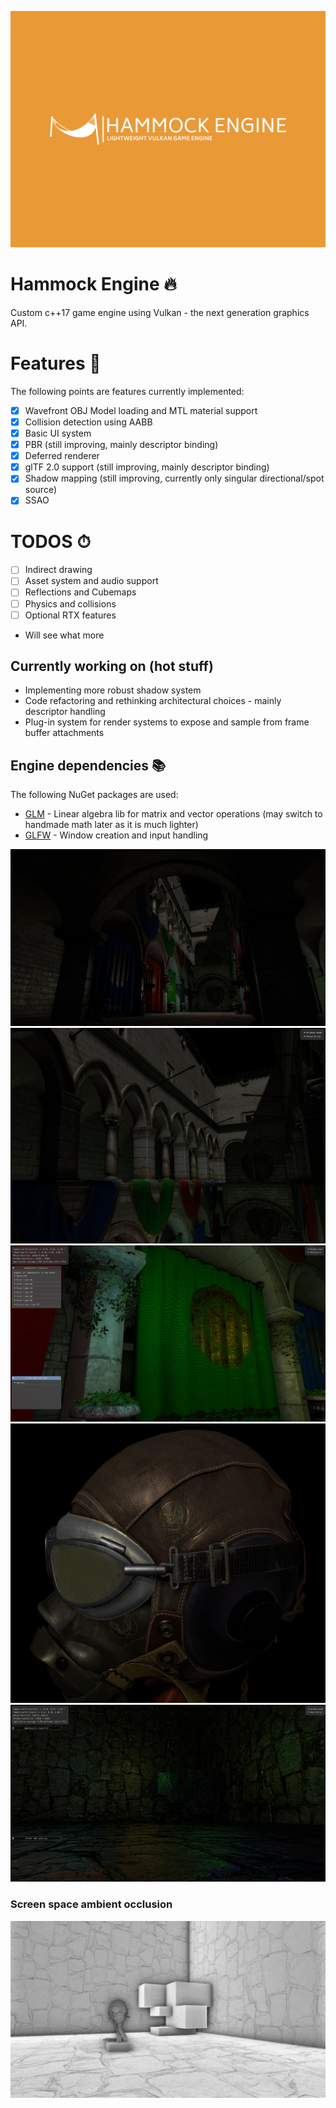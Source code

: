 ![Hammock Engine Logo](https://raw.githubusercontent.com/elliahu/HammockEngine/master/Img/hammock-engine-logo.png)

# Hammock Engine 🔥
Custom c++17 game engine using Vulkan - the next generation graphics API.

# Features 🚀
The following points are features currently implemented:
- [x] Wavefront OBJ Model loading and MTL material support
- [x] Collision detection using AABB
- [x] Basic UI system
- [x] PBR (still improving, mainly descriptor binding)
- [x] Deferred renderer
- [x] glTF 2.0 support (still improving, mainly descriptor binding)
- [x] Shadow mapping (still improving, currently only singular directional/spot source)
- [x] SSAO

# TODOS ⏱
- [ ] Indirect drawing 
- [ ] Asset system and audio support
- [ ] Reflections and Cubemaps
- [ ] Physics and collisions
- [ ] Optional RTX features
- Will see what more

## Currently working on (hot stuff)
- Implementing more robust shadow system
- Code refactoring and rethinking architectural choices - mainly descriptor handling 
- Plug-in system for render systems to expose and sample from frame buffer attachments

## Engine dependencies 📚
The following NuGet packages are used:
- [GLM](https://github.com/g-truc/glm) - Linear algebra lib for matrix and vector operations (may switch to handmade math later as it is much lighter)
- [GLFW](https://www.glfw.org/) - Window creation and input handling

![Sponza](https://raw.githubusercontent.com/elliahu/HammockEngine/master/Img/sponza.png)
![Sponza2](https://raw.githubusercontent.com/elliahu/HammockEngine/master/Img/sponza2.png)
![Sponza3](https://raw.githubusercontent.com/elliahu/HammockEngine/master/Img/sponza3.png)
![glTF 2.0](https://raw.githubusercontent.com/elliahu/HammockEngine/master/Img/pbr2.png)
![Lighting and PBR](https://raw.githubusercontent.com/elliahu/HammockEngine/master/Img/lighting.png)
### Screen space ambient occlusion
![SSAO](https://raw.githubusercontent.com/elliahu/HammockEngine/master/Img/ssao.png)



